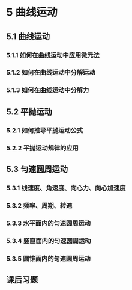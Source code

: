 # 5 曲线运动

## 5.1 曲线运动

### 5.1.1 如何在曲线运动中应用微元法

### 5.1.2 如何在曲线运动中分解运动

### 5.1.3 如何在曲线运动中分解力

## 5.2 平抛运动

### 5.2.1 如何推导平抛运动公式

### 5.2.2 平抛运动规律的应用

## 5.3 匀速圆周运动

### 5.3.1 线速度、角速度、向心力、向心加速度

### 5.3.2 频率、周期、转速

### 5.3.3 水平面内的匀速圆周运动

### 5.3.4 竖直面内的匀速圆周运动

### 5.3.5 圆锥面内的匀速圆周运动

## 课后习题

